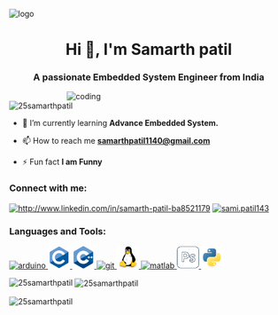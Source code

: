 ![logo]()
<h1 align="center">Hi 👋, I'm Samarth patil</h1>
<h3 align="center">A passionate Embedded System Engineer from India</h3>
<img align="right" alt="coding" width="400"src="https://rajacepat.com/assets/frontend/img/webdev.gif">

<p align="left"> <img src="https://komarev.com/ghpvc/?username=25samarthpatil&label=Profile%20views&color=0e75b6&style=flat" alt="25samarthpatil" /> </p>

- 🌱 I’m currently learning **Advance Embedded System.**

- 📫 How to reach me **samarthpatil1140@gmail.com**

- ⚡ Fun fact **I am Funny**

<h3 align="left">Connect with me:</h3>
<p align="left">
<a href="https://linkedin.com/in/http://www.linkedin.com/in/samarth-patil-ba8521179" target="blank"><img align="center" src="https://raw.githubusercontent.com/rahuldkjain/github-profile-readme-generator/master/src/images/icons/Social/linked-in-alt.svg" alt="http://www.linkedin.com/in/samarth-patil-ba8521179" height="30" width="40" /></a>
<a href="https://instagram.com/sami.patil143" target="blank"><img align="center" src="https://raw.githubusercontent.com/rahuldkjain/github-profile-readme-generator/master/src/images/icons/Social/instagram.svg" alt="sami.patil143" height="30" width="40" /></a>
</p>

<h3 align="left">Languages and Tools:</h3>
<p align="left"> <a href="https://www.arduino.cc/" target="_blank" rel="noreferrer"> <img src="https://cdn.worldvectorlogo.com/logos/arduino-1.svg" alt="arduino" width="40" height="40"/> </a> <a href="https://www.cprogramming.com/" target="_blank" rel="noreferrer"> <img src="https://raw.githubusercontent.com/devicons/devicon/master/icons/c/c-original.svg" alt="c" width="40" height="40"/> </a> <a href="https://www.w3schools.com/cpp/" target="_blank" rel="noreferrer"> <img src="https://raw.githubusercontent.com/devicons/devicon/master/icons/cplusplus/cplusplus-original.svg" alt="cplusplus" width="40" height="40"/> </a> <a href="https://git-scm.com/" target="_blank" rel="noreferrer"> <img src="https://www.vectorlogo.zone/logos/git-scm/git-scm-icon.svg" alt="git" width="40" height="40"/> </a> <a href="https://www.linux.org/" target="_blank" rel="noreferrer"> <img src="https://raw.githubusercontent.com/devicons/devicon/master/icons/linux/linux-original.svg" alt="linux" width="40" height="40"/> </a> <a href="https://www.mathworks.com/" target="_blank" rel="noreferrer"> <img src="https://upload.wikimedia.org/wikipedia/commons/2/21/Matlab_Logo.png" alt="matlab" width="40" height="40"/> </a> <a href="https://www.photoshop.com/en" target="_blank" rel="noreferrer"> <img src="https://raw.githubusercontent.com/devicons/devicon/master/icons/photoshop/photoshop-line.svg" alt="photoshop" width="40" height="40"/> </a> <a href="https://www.python.org" target="_blank" rel="noreferrer"> <img src="https://raw.githubusercontent.com/devicons/devicon/master/icons/python/python-original.svg" alt="python" width="40" height="40"/> </a> </p>

<p><img align="left" src="https://github-readme-stats.vercel.app/api/top-langs?username=25samarthpatil&show_icons=true&locale=en&layout=compact" alt="25samarthpatil" /></p>

<p>&nbsp;<img align="center" src="https://github-readme-stats.vercel.app/api?username=25samarthpatil&show_icons=true&locale=en" alt="25samarthpatil" /></p>

<p><img align="center" src="https://github-readme-streak-stats.herokuapp.com/?user=25samarthpatil&" alt="25samarthpatil" /></p>
